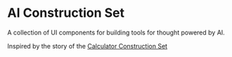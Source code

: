# AI Construction Set

A collection of UI components for building tools for thought powered by AI.

Inspired by the story of the [Calculator Construction Set](https://www.folklore.org/StoryView.py?story=Calculator_Construction_Set.txt)

